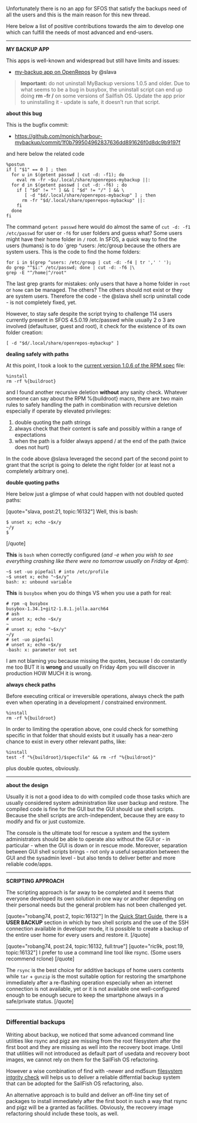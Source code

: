 Unfortunately there is no an app for SFOS that satisfy the backups need of all the users and this is the main reason for this new thread.

Here below a list of positive contributions towards the aim to develop one which can fulfill the needs of most advanced and end-users.

----

**MY BACKUP APP**

This apps is well-known and widespread but still have limits and issues:

* [my-backup app on OpenRepos](https://openrepos.net/content/slava/my-backup) by @slava 

> **Important:** do not uninstall MyBackup versions 1.0.5 and older. Due to what seems to be a bug in busybox, the uninstall script can end up doing **rm -fr /** on some versions of Sailfish OS. Update the app prior to uninstalling it - update is safe, it doesn’t run that script.

**about this bug**

This is the bugfix commit:

* https://github.com/monich/harbour-mybackup/commit/1f0b799504962837636dd891626f0d8dc9b9197f

and here below the related code

```
%postun
if [ "$1" == 0 ] ; then
  for u in $(getent passwd | cut -d: -f1); do
    eval rm -fr ~$u/.local/share/openrepos-mybackup ||:
  for d in $(getent passwd | cut -d: -f6) ; do
    if [ "$d" != "" ] && [ "$d" != "/" ] && \
       [ -d "$d/.local/share/openrepos-mybackup" ] ; then
      rm -fr "$d/.local/share/openrepos-mybackup" ||:
    fi
  done
fi
```

The command `getent passwd` here would do almost the same of `cut -d: -f1 /etc/passwd` for user or `-f6` for user folders and guess what? Some users might have their home folder in `/` root. In SFOS, a quick way to find the users (humans) is to do `grep ^users: /etc/group because the others are system users. This is the code to find the home folders:

```
for i in $(grep ^users: /etc/group | cut -d: -f4 | tr ',' ' '); 
do grep "^$i:" /etc/passwd; done | cut -d: -f6 |\
grep -E "^/home|^/root"
```
The last grep grants for mistakes: only users that have a home folder in `root` or `home` can be managed. The others? The others should not exist or they are system users. Therefore the code - the @slava shell scrip uninstall code - is not completely fixed, yet.

However, to stay safe despite the script trying to challenge 114 users currently present in SFOS 4.5.0.19 /etc/passwd while usually 2 o 3 are involved (defaultuser, guest and root), it check for the existence of its own folder creation:

`[ -d "$d/.local/share/openrepos-mybackup" ]`


**dealing safely with paths**

At this point, I took a look to the [current version 1.0.6 of the RPM spec](https://github.com/monich/harbour-mybackup/blob/master/rpm/openrepos-mybackup.spec) file:

```
%install
rm -rf %{buildroot}
```

and I found another recursive deletion **without** any sanity check. Whatever someone can say about the RPM %{buildroot} macro, there are two main rules to safely handling the path in combination with recursive deletion especially if operate by elevated privileges:

1. double quoting the path strings
2. always check that their content is safe and possibly within a range of expectations
3. when the path is a folder always append / at the end of the path (twice does not hurt) 

In the code above @slava leveraged the second part of the second point to grant that the script is going to delete the right folder (or at least not a completely arbitrary one).

**double quoting paths**

Here below just a glimpse of what could happen with not doubled quoted paths:

[quote="slava, post:21, topic:16132"]
Well, this is bash:

```
$ unset x; echo ~$x/y
~/y
$
```
[/quote]

**This** is `bash` when correctly configured (*and -e when you wish to see everything crashing like there were no tomorrow usually on Friday at 4pm*):

```
~$ set -uo pipefail # into /etc/profile
~$ unset x; echo "~$x/y"
bash: x: unbound variable
```

**This** is `busybox` when you do things VS when you use a path for real:

```
# rpm -q busybox
busybox-1.34.1+git2-1.8.1.jolla.aarch64
# ash
# unset x; echo ~$x/y
~
# unset x; echo "~$x/y"
~/y
# set -uo pipefail
# unset x; echo ~$x/y
-bash: x: parameter not set
```

I am not blaming you because missing the quotes, because I do constantly me too BUT it is **wrong** and usually on Friday 4pm you will discover in production HOW MUCH it is wrong.

**always check paths**

Before executing critical or irreversible operations, always check the path even when operating in a development / constrained environment.

```
%install
rm -rf %{buildroot}
```

In order to limiting the operation above, one could check for something specific in that folder that should exists but it usually has a near-zero chance to exist in every other relevant paths, like:

```
%install
test -f "%{buildroot}/$specfile" && rm -rf "%{buildroot}"
```

plus double quotes, obviously.

---

**about the design**

Usually it is not a good idea to do with compiled code those tasks which are usually considered system administration like user backup and restore. The compiled code is fine for the GUI but the GUI should use shell scripts. Because the shell scripts are arch-independent, because they are easy to modify and fix or just customize.

The console is the ultimate tool for rescue a system and the system administrators should be able to operate also without the GUI or - in particular - when the GUI is down or in rescue mode. Moreover, separation between GUI shell scripts brings - not only a useful separation between the GUI and the sysadmin level - but also tends to deliver better and more reliable code/apps.

----

**SCRIPTING APPROACH**

The scripting approach is far away to be completed and it seems that everyone developed its own solution in one way or another depending on their personal needs but the general problem has not been challenged yet.

[quote="robang74, post:2, topic:16132"]
In the [Quick Start Guide](https://forum.sailfishos.org/t/quick-start-guide-v1-7-3-4/15857/1), there is a **USER BACKUP** section in which by two shell scripts and the use of the SSH connection available in developer mode, it is possible to create a backup of the entire user home for every users and restore it.
[/quote]

[quote="robang74, post:24, topic:16132, full:true"]
[quote="ric9k, post:19, topic:16132"]
I prefer to use a command line tool like rsync. (Some users recommend rclone)
[/quote]

The `rsync` is the best choice for additive backups of home users contents while `tar` + `gunzip` is the most suitable option for restoring the smartphone immediately after a re-flashing operation especially when an internet connection is not available, yet or it is not available one well-configured enough to be enough secure to keep the smartphone always in a safe/private status.
[/quote]

---

### Differential backups

Writing about backup, we noticed that some advanced command line utilities like rsync and pigz are missing from the root filesystem after the first boot and they are missing as well into the recovery boot image. Until that utilities will not introduced as default part of usedata and recovery boot images, we cannot rely on them for the SailFish OS refactoring.

However a wise combination of find with -newer and md5sum [filesystem intgrity check](../4.5.0.21/README.md#file-tree-checksum) will helps us to deliver a reliable differntial backup system that can be adopted for the SailFish OS refactoring, also.

An alternative approach is to build and deliver an off-line tiny set of packages to install immediately after the first boot in such a way that rsync and pigz will be a granted as facilities. Obviously, the recovery image refactoring should include these tools, as well.

